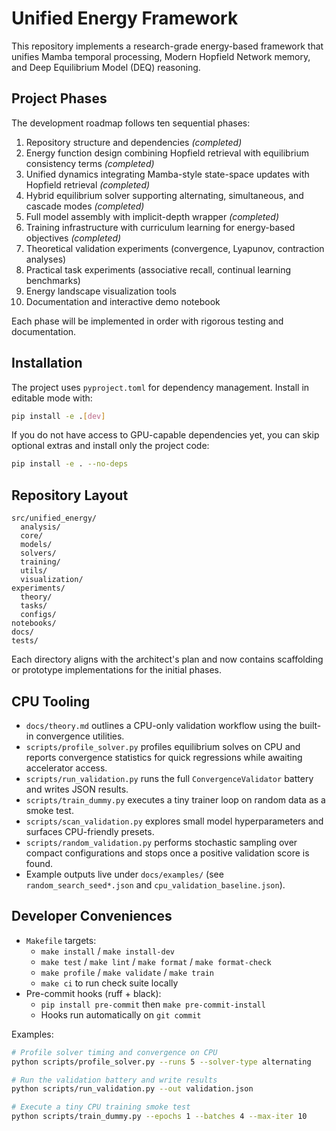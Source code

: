 # Unified Energy Framework

This repository implements a research-grade energy-based framework that unifies Mamba temporal processing, Modern Hopfield Network memory, and Deep Equilibrium Model (DEQ) reasoning.

## Project Phases

The development roadmap follows ten sequential phases:

1. Repository structure and dependencies *(completed)*
2. Energy function design combining Hopfield retrieval with equilibrium consistency terms *(completed)*
3. Unified dynamics integrating Mamba-style state-space updates with Hopfield retrieval *(completed)*
4. Hybrid equilibrium solver supporting alternating, simultaneous, and cascade modes *(completed)*
5. Full model assembly with implicit-depth wrapper *(completed)*
6. Training infrastructure with curriculum learning for energy-based objectives *(completed)*
7. Theoretical validation experiments (convergence, Lyapunov, contraction analyses)
8. Practical task experiments (associative recall, continual learning benchmarks)
9. Energy landscape visualization tools
10. Documentation and interactive demo notebook

Each phase will be implemented in order with rigorous testing and documentation.

## Installation

The project uses `pyproject.toml` for dependency management. Install in editable mode with:

```bash
pip install -e .[dev]
```

If you do not have access to GPU-capable dependencies yet, you can skip optional extras and install only the project code:

```bash
pip install -e . --no-deps
```

## Repository Layout

```
src/unified_energy/
  analysis/
  core/
  models/
  solvers/
  training/
  utils/
  visualization/
experiments/
  theory/
  tasks/
  configs/
notebooks/
docs/
tests/
```

Each directory aligns with the architect's plan and now contains scaffolding or prototype implementations for the initial phases.

## CPU Tooling

- `docs/theory.md` outlines a CPU-only validation workflow using the built-in convergence utilities.
- `scripts/profile_solver.py` profiles equilibrium solves on CPU and reports convergence statistics for quick regressions while awaiting accelerator access.
- `scripts/run_validation.py` runs the full `ConvergenceValidator` battery and writes JSON results.
- `scripts/train_dummy.py` executes a tiny trainer loop on random data as a smoke test.
- `scripts/scan_validation.py` explores small model hyperparameters and surfaces CPU-friendly presets.
- `scripts/random_validation.py` performs stochastic sampling over compact configurations and stops once a positive validation score is found.
- Example outputs live under `docs/examples/` (see `random_search_seed*.json` and `cpu_validation_baseline.json`).

## Developer Conveniences

- `Makefile` targets:
  - `make install` / `make install-dev`
  - `make test` / `make lint` / `make format` / `make format-check`
  - `make profile` / `make validate` / `make train`
  - `make ci` to run check suite locally
- Pre-commit hooks (ruff + black):
  - `pip install pre-commit` then `make pre-commit-install`
  - Hooks run automatically on `git commit`

Examples:

```bash
# Profile solver timing and convergence on CPU
python scripts/profile_solver.py --runs 5 --solver-type alternating

# Run the validation battery and write results
python scripts/run_validation.py --out validation.json

# Execute a tiny CPU training smoke test
python scripts/train_dummy.py --epochs 1 --batches 4 --max-iter 10
```
